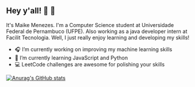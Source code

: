 ## Hey y'all! :space_invader: :doughnut: 

It's Maike Menezes. I'm a Computer Science student at Universidade Federal de Pernambuco (UFPE). Also working as a java developer intern at Facilit Tecnologia. Well, I just really enjoy learning and developing my skills!

- :headphones: I’m currently working on improving my machine learning skills
- :wrench: I’m currently learning JavaScript and Python
- :computer: LeetCode challenges are awesome for polishing your skills

[![Anurag's GitHub stats](https://github-readme-stats.vercel.app/api?username=maikermenezes&count_private=true&show_icons=true&theme=slateorange)](https://github.com/anuraghazra/github-readme-stats)
